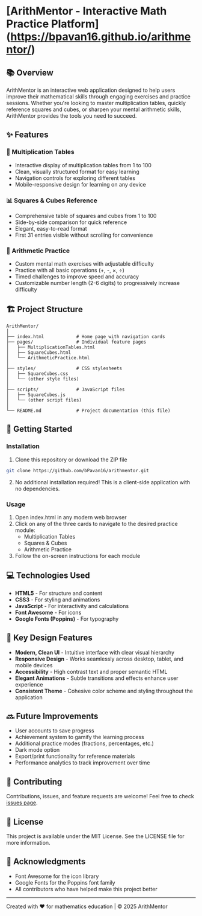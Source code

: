 # [ArithMentor - Interactive Math Practice Platform] (https://bpavan16.github.io/arithmentor/)

## 📚 Overview

ArithMentor is an interactive web application designed to help users improve their mathematical skills through engaging exercises and practice sessions. Whether you're looking to master multiplication tables, quickly reference squares and cubes, or sharpen your mental arithmetic skills, ArithMentor provides the tools you need to succeed.

## ✨ Features

### 🔢 Multiplication Tables
- Interactive display of multiplication tables from 1 to 100
- Clean, visually structured format for easy learning
- Navigation controls for exploring different tables
- Mobile-responsive design for learning on any device

### 📊 Squares & Cubes Reference
- Comprehensive table of squares and cubes from 1 to 100
- Side-by-side comparison for quick reference
- Elegant, easy-to-read format
- First 31 entries visible without scrolling for convenience

### 🧮 Arithmetic Practice
- Custom mental math exercises with adjustable difficulty
- Practice with all basic operations (+, -, ×, ÷)
- Timed challenges to improve speed and accuracy
- Customizable number length (2-6 digits) to progressively increase difficulty

## 🏗️ Project Structure

```
ArithMentor/
│
├── index.html            # Home page with navigation cards
├── pages/                # Individual feature pages
│   ├── MultiplicationTables.html
│   ├── SquareCubes.html
│   └── ArithmeticPractice.html
│
├── styles/               # CSS stylesheets
│   ├── SquareCubes.css
│   └── (other style files)
│
├── scripts/              # JavaScript files
│   ├── SquareCubes.js
│   └── (other script files)
│
└── README.md             # Project documentation (this file)
```

## 🚀 Getting Started

### Installation

1. Clone this repository or download the ZIP file
```bash
git clone https://github.com/bPavan16/arithmentor.git
```

2. No additional installation required! This is a client-side application with no dependencies.

### Usage

1. Open index.html in any modern web browser
2. Click on any of the three cards to navigate to the desired practice module:
   - Multiplication Tables
   - Squares & Cubes
   - Arithmetic Practice
3. Follow the on-screen instructions for each module

## 💻 Technologies Used

- **HTML5** - For structure and content
- **CSS3** - For styling and animations
- **JavaScript** - For interactivity and calculations
- **Font Awesome** - For icons
- **Google Fonts (Poppins)** - For typography

## 🌟 Key Design Features

- **Modern, Clean UI** - Intuitive interface with clear visual hierarchy
- **Responsive Design** - Works seamlessly across desktop, tablet, and mobile devices
- **Accessibility** - High contrast text and proper semantic HTML
- **Elegant Animations** - Subtle transitions and effects enhance user experience
- **Consistent Theme** - Cohesive color scheme and styling throughout the application

## 🔜 Future Improvements

- User accounts to save progress
- Achievement system to gamify the learning process
- Additional practice modes (fractions, percentages, etc.)
- Dark mode option
- Export/print functionality for reference materials
- Performance analytics to track improvement over time

## 🤝 Contributing

Contributions, issues, and feature requests are welcome! Feel free to check [issues page](https://github.com/bPavan16/arithmentor/issues).

## 📄 License

This project is available under the MIT License. See the LICENSE file for more information.

## 👏 Acknowledgments

- Font Awesome for the icon library
- Google Fonts for the Poppins font family
- All contributors who have helped make this project better

---

Created with ❤️ for mathematics education | &copy; 2025 ArithMentor
